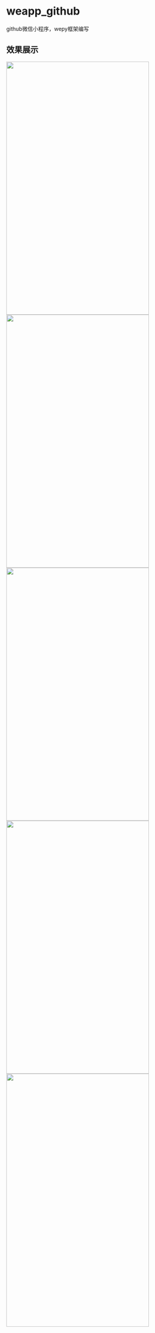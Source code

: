 # weapp_github
github微信小程序，wepy框架编写

## 效果展示
<img src="https://i.loli.net/2018/12/05/5c0757cb031bc.gif" width=375 height=666 />
<img src="https://i.loli.net/2018/12/05/5c0767912fae3.gif" width=375 height=666 />
<img src="https://i.loli.net/2018/12/05/5c07686b49936.gif" width=375 height=666 />
<img src="https://i.loli.net/2018/12/05/5c07699655a49.gif" width=375 height=666 />
<img src="https://i.loli.net/2018/12/05/5c076caa8df76.gif" width=375 height=666 />
